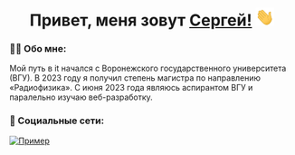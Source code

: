 <h1 align="center">Привет, меня зовут <a href="https://t.me/sirikub" target="_blank">Сергей!</a> 
<img src="https://github.com/sirikub/sirikub/blob/main/Hi.gif" height="32"/></h1>
<h3>👨‍💻 Обо мне:</h3>
<div>
Мой путь в it начался с Воронежского государственного университета (ВГУ). В 2023 году я получил степень магистра по направлению «Радиофизика». С июня 2023 года являюсь аспирантом ВГУ и паралельно изучаю веб-разработку.
</div>
<h3>🤝 Социальные сети:</h3>
<p><a href="https://t.me/sirikub"><img src="" width="50" 
   height="50" alt="Пример"></a></p>